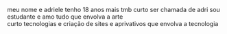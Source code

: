meu nome e adriele tenho 18 anos mais tmb curto ser chamada de adri sou estudante e amo tudo que envolva a arte  
curto tecnologias e criação de sites e aprivativos que envolva a tecnologia 

